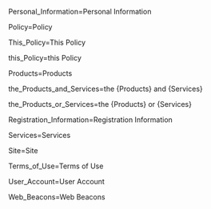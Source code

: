 Personal_Information=<span color="green">Personal Information</span>

Policy=<span color="green">Policy</span>

This_Policy=This <span color="green">Policy</span>

this_Policy=this <span color="green">Policy</span>

Products=<span color="green">Products</span>

the_Products_and_Services=the {Products} and {Services}

the_Products_or_Services=the {Products} or {Services}

Registration_Information=<span color="green">Registration Information</span>

Services=<span color="green">Services</span>

Site=<span color="green">Site</span>

Terms_of_Use=<span color="green">Terms of Use</span>

User_Account=<span color="green">User Account</span>

Web_Beacons=<span color="green">Web Beacons</span>

